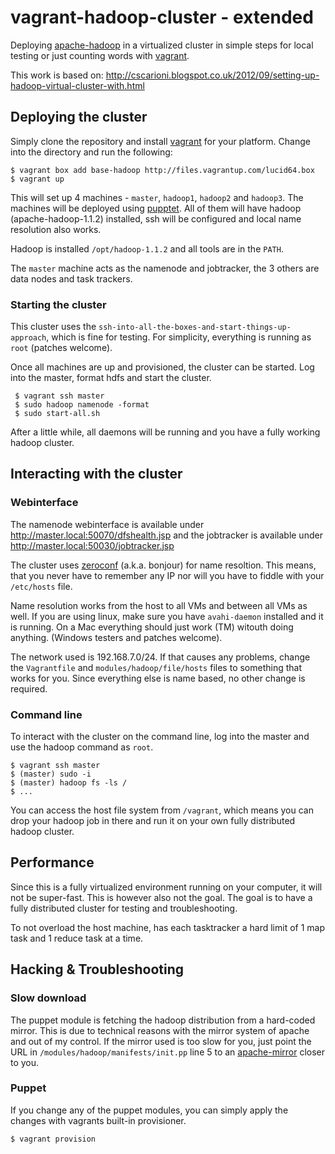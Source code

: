 # vagrant-hadoop-cluster - extended

Deploying [apache-hadoop](http://hadoop.apache.org) in a virtualized cluster in
simple steps for local testing or just counting words with
[vagrant](http//vagrantup.com).

This work is based on:
http://cscarioni.blogspot.co.uk/2012/09/setting-up-hadoop-virtual-cluster-with.html

## Deploying the cluster

Simply clone the repository and install
[vagrant](http://downloads.vagrantup.com/) for your platform. Change into the
directory and run the following:

    $ vagrant box add base-hadoop http://files.vagrantup.com/lucid64.box
    $ vagrant up

This will set up 4 machines - `master`, `hadoop1`, `hadoop2` and `hadoop3`. The
machines will be deployed using [pupptet](http://puppetlabs.com/). All of them
will have hadoop (apache-hadoop-1.1.2) installed, ssh will be configured and
local name resolution also works. 

Hadoop is installed `/opt/hadoop-1.1.2` and all tools are in the `PATH`.

The `master` machine acts as the namenode and jobtracker, the 3 others are data
nodes and task trackers.

### Starting the cluster

This cluster uses the `ssh-into-all-the-boxes-and-start-things-up-approach`,
which is fine for testing. For simplicity, everything is running as `root`
(patches welcome).

Once all machines are up and provisioned, the cluster can be started. Log into
the master, format hdfs and start the cluster.

     $ vagrant ssh master
     $ sudo hadoop namenode -format
     $ sudo start-all.sh

After a little while, all daemons will be running and you have a fully working
hadoop cluster.

## Interacting with the cluster

### Webinterface

The namenode webinterface is available under http://master.local:50070/dfshealth.jsp and the
jobtracker is available under http://master.local:50030/jobtracker.jsp

The cluster uses [zeroconf](http://en.wikipedia.org/wiki/Zero-configuration_networking) 
(a.k.a. bonjour) for name resoltion. This means, that
you never have to remember any IP nor will you have to fiddle with your
`/etc/hosts` file.

Name resolution works from the host to all VMs and between all VMs as well.  If
you are using linux, make sure you have `avahi-daemon` installed and it is
running. On a Mac everything should just work (TM) witouth doing anything. 
(Windows testers and patches welcome).

The network used is 192.168.7.0/24. If that causes any problems, change the
`Vagrantfile` and `modules/hadoop/file/hosts` files to something that works for
you. Since everything else is name based, no other change is required.

### Command line

To interact with the cluster on the command line, log into the master and
use the hadoop command as `root`.

    $ vagrant ssh master
    $ (master) sudo -i
    $ (master) hadoop fs -ls /
    $ ...

You can access the host file system from `/vagrant`, which means you can drop
your hadoop job in there and run it on your own fully distributed hadoop
cluster.

## Performance

Since this is a fully virtualized environment running on your computer, it will
not be super-fast. This is however also not the goal. The goal is to have a fully
distributed cluster for testing and troubleshooting. 

To not overload the host machine, has each tasktracker a hard limit of 1 map task
and 1 reduce task at a time. 

## Hacking & Troubleshooting

### Slow download

The puppet module is fetching the hadoop distribution from a hard-coded mirror.
This is due to technical reasons with the mirror system of apache and out of my
control.  If the mirror used is too slow for you, just point the URL in
`/modules/hadoop/manifests/init.pp` line 5 to an
[apache-mirror](http://www.apache.org/dyn/closer.cgi) closer to you.

### Puppet

If you change any of the puppet modules, you can simply apply the changes with
vagrants built-in provisioner.

    $ vagrant provision
